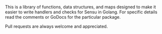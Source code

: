 This is a library of functions, data structures, and maps designed to make it easier to write handlers and checks for Sensu in Golang.
For specific details read the comments or GoDocs for the particular package. 

Pull requests are always welcome and appreciated.
